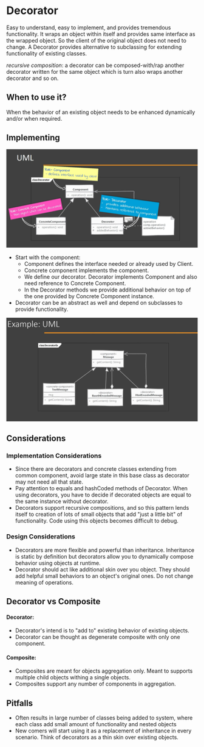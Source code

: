 # Decorator

Easy to understand, easy to implement, and provides tremendous functionality.
It wraps an object within itself and provides same interface as the wrapped object. So the client of the original object does not need to change.
A Decorator provides alternative to subclassing for extending functionality of existing classes.

*recursive composition*: a decorator can be composed-with/rap another decorator written for the same object which is turn also wraps another decorator and so on.

## When to use it?

When the behavior of an existing object needs to be enhanced dynamically and/or when required.

## Implementing

![decoratorUml](./decorator-01.png)

- Start with the component:
    - Component defines the interface needed or already used by Client.
    - Concrete component implements the component.
    - We define our decorator. Decorator implements Component and also need reference to Concrete Component.
    - In the Decorator methods we provide additional behavior on top of the one provided by Concrete Component instance.
- Decorator can be an abstract as well and depend on subclasses to provide functionality.

![decoratorExampleUml](./decorator-02.png)

## Considerations

### Implementation Considerations

- Since there are decorators and concrete classes extending from common component, avoid large state in this base class as decorator may not need all that state.
- Pay attention to equals and hashCoded methods of Decorator. When using decorators, you have to decide if decorated objects are equal to the same instance without decorator.
- Decorators support recursive compositions, and so this pattern lends itself to creation of lots of small objects that add "just a little bit" of functionality. Code using this objects becomes difficult to debug.

### Design Considerations

- Decorators are more flexible and powerful than inheritance. Inheritance is static by definition but decorators allow you to dynamically compose behavior using objects at runtime.
- Decorator should act like additional skin over you object. They should add helpful small behaviors to an object's original ones. Do not change meaning of operations.

## Decorator vs Composite 

#### Decorator:

- Decorator's intend is to "add to" existing behavior of existing objects.
- Decorator can be thought as degenerate composite with only one component.

#### Composite:

- Composites are meant for objects aggregation only. Meant to supports multiple child objects withing a single objects.
- Composites support any number of components in aggregation.

## Pitfalls

- Often results in large number of classes being added to system, where each class add small amount of functionality and nested objects
- New comers will start using it as a replacement of inheritance in every scenario. Think of decorators as a thin skin over existing objects.